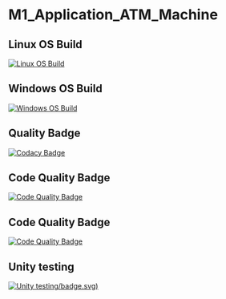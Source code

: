 # M1_Application_ATM_Machine

## Linux OS Build
[![Linux OS Build](https://github.com/sharon012/M1_Application_ATM_Machine/actions/workflows/LInux_c-cpp.yml/badge.svg)](https://github.com/sharon012/M1_Application_ATM_Machine/blob/main/.github/workflows/LInux_c-cpp.yml)

## Windows OS Build
[![Windows OS Build](https://github.com/sharon012/M1_Application_ATM_Machine/actions/workflows/windows_c-cpp.yml/badge.svg)](https://github.com/sharon012/M1_Application_ATM_Machine/blob/main/.github/workflows/windows_c-cpp.yml)

## Quality Badge
[![Codacy Badge](https://app.codacy.com/project/badge/Grade/2bc802784c87420fb9b9249eb6940ae7)](https://www.codacy.com/gh/sharon012/M1_Application_ATM_Machine/dashboard?utm_source=github.com&amp;utm_medium=referral&amp;utm_content=sharon012/M1_Application_ATM_Machine&amp;utm_campaign=Badge_Grade)

## Code Quality Badge
[![Code Quality Badge](https://api.codiga.io/project/29924/score/svg)](https://www.codacy.com/gh/sharon012/M1_Application_ATM_Machine/dashboard?utm_source=github.com&amp;utm_medium=referral&amp;utm_content=sharon012/M1_Application_ATM_Machine&amp;utm_campaign=Badge_Grade)

## Code Quality Badge
[![Code Quality Badge](https://api.codiga.io/project/29924/status/svg)](https://www.codacy.com/gh/sharon012/M1_Application_ATM_Machine/dashboard?utm_source=github.com&amp;utm_medium=referral&amp;utm_content=sharon012/M1_Application_ATM_Machine&amp;utm_campaign=Badge_Grade)

## Unity testing
[![Unity testing](https://github.com/sharon012/M1_Application_ATM_Machine/actions/workflows/unitytesting.yml)/badge.svg)](https://github.com/sharon012/M1_Application_ATM_Machine/blob/main/.github/workflows/unitytesting.yml)
